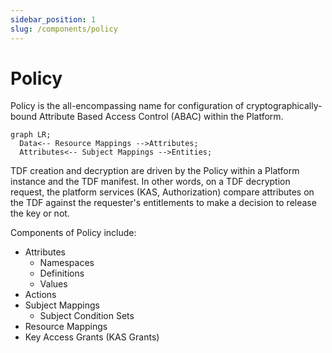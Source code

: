 ```yaml
---
sidebar_position: 1
slug: /components/policy
---
```

# Policy

Policy is the all-encompassing name for configuration of cryptographically-bound Attribute Based Access Control (ABAC) within the Platform.

```mermaid
graph LR;
  Data<-- Resource Mappings -->Attributes;
  Attributes<-- Subject Mappings -->Entities;
```

TDF creation and decryption are driven by the Policy within a Platform instance and the TDF manifest. In other words, on a TDF decryption request, the platform services (KAS, Authorization) compare attributes on the TDF against the requester's entitlements to make a decision to release the key or not.

Components of Policy include:

- Attributes
  - Namespaces
  - Definitions
  - Values
- Actions
- Subject Mappings
  - Subject Condition Sets
- Resource Mappings
- Key Access Grants (KAS Grants)
